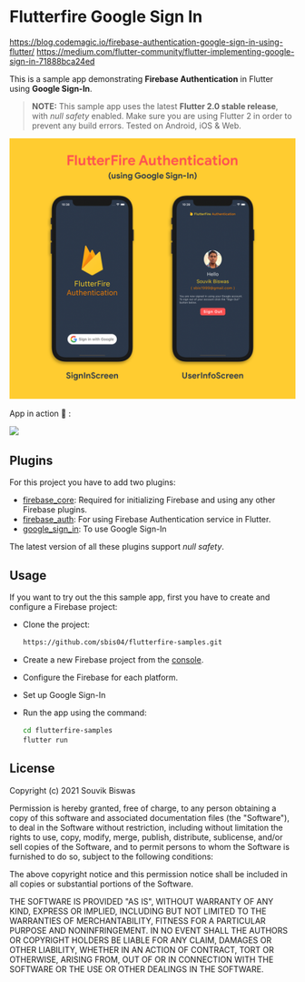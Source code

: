 # Flutterfire Google Sign In

https://blog.codemagic.io/firebase-authentication-google-sign-in-using-flutter/
https://medium.com/flutter-community/flutter-implementing-google-sign-in-71888bca24ed

This is a sample app demonstrating **Firebase Authentication** in Flutter using **Google Sign-In**.

> **NOTE:** This sample app uses the latest **Flutter 2.0 stable release**, with *null safety* enabled. Make sure you are using Flutter 2 in order to prevent any build errors. Tested on Android, iOS & Web.

![](https://github.com/hk8522/flutterfire_google_sign_in/blob/main/screenshots/flutter_fire_authentication_google_cover.png)

App in action :rocket: :

![](https://github.com/hk8522/flutterfire_google_sign_in/blob/main/screenshots/flutterfire_auth_google.gif)

## Plugins

For this project you have to add two plugins:

- [firebase_core](https://pub.dev/packages/firebase_core): Required for initializing Firebase and using any other Firebase plugins.
- [firebase_auth](https://pub.dev/packages/firebase_auth): For using Firebase Authentication service in Flutter.
- [google_sign_in](https://pub.dev/packages/google_sign_in): To use Google Sign-In

The latest version of all these plugins support *null safety*.

## Usage

If you want to try out the this sample app, first you have to create and configure a Firebase project:

* Clone the project:

  ```bash
  https://github.com/sbis04/flutterfire-samples.git
  ```

* Create a new Firebase project from the [console](https://console.firebase.google.com/).

* Configure the Firebase for each platform.

* Set up Google Sign-In

* Run the app using the command:

  ```bash
  cd flutterfire-samples
  flutter run
  ```

## License

Copyright (c) 2021 Souvik Biswas

Permission is hereby granted, free of charge, to any person obtaining a copy
of this software and associated documentation files (the "Software"), to deal
in the Software without restriction, including without limitation the rights
to use, copy, modify, merge, publish, distribute, sublicense, and/or sell
copies of the Software, and to permit persons to whom the Software is
furnished to do so, subject to the following conditions:

The above copyright notice and this permission notice shall be included in all
copies or substantial portions of the Software.

THE SOFTWARE IS PROVIDED "AS IS", WITHOUT WARRANTY OF ANY KIND, EXPRESS OR
IMPLIED, INCLUDING BUT NOT LIMITED TO THE WARRANTIES OF MERCHANTABILITY,
FITNESS FOR A PARTICULAR PURPOSE AND NONINFRINGEMENT. IN NO EVENT SHALL THE
AUTHORS OR COPYRIGHT HOLDERS BE LIABLE FOR ANY CLAIM, DAMAGES OR OTHER
LIABILITY, WHETHER IN AN ACTION OF CONTRACT, TORT OR OTHERWISE, ARISING FROM,
OUT OF OR IN CONNECTION WITH THE SOFTWARE OR THE USE OR OTHER DEALINGS IN THE
SOFTWARE.
